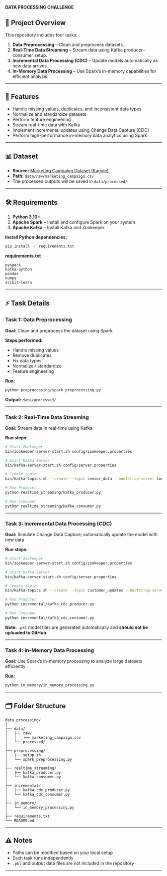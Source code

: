 **DATA PROCESSING CHALLENGE**

## 📂 Project Overview

This repository includes four tasks:

1. **Data Preprocessing** – Clean and preprocess datasets.
2. **Real-Time Data Streaming** – Stream data using Kafka producer–consumer setup.
3. **Incremental Data Processing (CDC)** – Update models automatically as new data arrives.
4. **In-Memory Data Processing** – Use Spark’s in-memory capabilities for efficient analysis.

---
## 🚀 Features

* Handle missing values, duplicates, and inconsistent data types
* Normalize and standardize datasets
* Perform feature engineering
* Stream real-time data with Kafka
* Implement incremental updates using Change Data Capture (CDC)
* Perform high-performance in-memory data analytics using Spark

---

## 📊 Dataset

* **Source:** [Marketing Campaign Dataset (Kaggle)](https://www.kaggle.com/datasets)
* **Path:** `data/raw/marketing_campaign.csv`
* The processed outputs will be saved in `data/processed/`.

---

## 🛠 Requirements

1. **Python 3.10+**
2. **Apache Spark** – Install and configure Spark on your system
3. **Apache Kafka** – Install Kafka and Zookeeper

**Install Python dependencies:**

```bash
pip install -r requirements.txt
```

**requirements.txt**

```
pyspark
kafka-python
pandas
numpy
scikit-learn
```

---

## ⚡ Task Details

### **Task 1: Data Preprocessing**

**Goal:** Clean and preprocess the dataset using Spark

**Steps performed:**

* Handle missing values
* Remove duplicates
* Fix data types
* Normalize / standardize
* Feature engineering

**Run:**

```bash
python preprocessing/spark_preprocessing.py
```

**Output:** `data/processed/`

---

### **Task 2: Real-Time Data Streaming**

**Goal:** Stream data in real-time using Kafka

**Run steps:**

```bash
# Start Zookeeper
bin/zookeeper-server-start.sh config/zookeeper.properties

# Start Kafka Server
bin/kafka-server-start.sh config/server.properties

# Create topic
bin/kafka-topics.sh --create --topic sensor_data --bootstrap-server localhost:9092

# Run Producer
python realtime_streaming/kafka_producer.py

# Run Consumer
python realtime_streaming/kafka_consumer.py
```

---

### **Task 3: Incremental Data Processing (CDC)**

**Goal:** Simulate Change Data Capture; automatically update the model with new data

**Run steps:**

```bash
# Start Zookeeper
bin/zookeeper-server-start.sh config/zookeeper.properties

# Start Kafka Server
bin/kafka-server-start.sh config/server.properties

# Create topic
bin/kafka-topics.sh --create --topic customer_updates --bootstrap-server localhost:9092

# Run Producer
python incremental/kafka_cdc_producer.py

# Run Consumer
python incremental/kafka_cdc_consumer.py
```

**Note:** `.pkl` model files are generated automatically and **should not be uploaded to GitHub**.

---

### **Task 4: In-Memory Data Processing**

**Goal:** Use Spark’s in-memory processing to analyze large datasets efficiently

**Run:**

```bash
python in_memory/in_memory_processing.py
```

---

## 🗂 Folder Structure

```
data_processing/
│
├── data/
│   ├── raw/
│   │   └── marketing_campaign.csv
│   └── processed/
│
├── preprocessing/
│   ├── setup.sh
│   └── spark_preprocessing.py
│
├── realtime_streaming/
│   ├── kafka_producer.py
│   └── kafka_consumer.py
│
├── incremental/
│   ├── kafka_cdc_producer.py
│   └── kafka_cdc_consumer.py
│
├── in_memory/
│   └── in_memory_processing.py
│
├── requirements.txt
└── README.md
```

---

## ⚠️ Notes

* Paths can be modified based on your local setup
* Each task runs independently
* `.pkl` and output data files are not included in the repository

---

